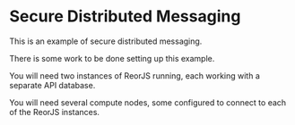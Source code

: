 Secure Distributed Messaging
============================

This is an example of secure distributed messaging.

There is some work to be done setting up this example.

You will need two instances of ReorJS running, each working with a separate API database.

You will need several compute nodes, some configured to connect to each of the ReorJS instances.


